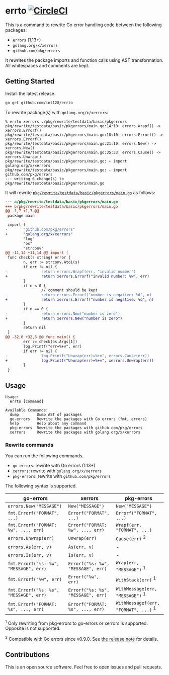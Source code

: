 # errto [![CircleCI](https://circleci.com/gh/int128/errto.svg?style=shield)](https://circleci.com/gh/int128/errto)

This is a command to rewrite Go error handling code between the following packages:

- `errors` (1.13+)
- `golang.org/x/xerrors`
- `github.com/pkg/errors`

It rewrites the package imports and function calls using AST transformation.
All whitespaces and comments are kept.


## Getting Started

Install the latest release.

```sh
go get github.com/int128/errto
```

To rewrite package(s) with `golang.org/x/xerrors`:

```
% errto xerrors ./pkg/rewrite/testdata/basic/pkgerrors
pkg/rewrite/testdata/basic/pkgerrors/main.go:14:10: errors.Wrapf() -> xerrors.Errorf()
pkg/rewrite/testdata/basic/pkgerrors/main.go:18:10: errors.Errorf() -> xerrors.Errorf()
pkg/rewrite/testdata/basic/pkgerrors/main.go:21:10: errors.New() -> xerrors.New()
pkg/rewrite/testdata/basic/pkgerrors/main.go:35:33: errors.Cause() -> xerrors.Unwrap()
pkg/rewrite/testdata/basic/pkgerrors/main.go: + import golang.org/x/xerrors
pkg/rewrite/testdata/basic/pkgerrors/main.go: - import github.com/pkg/errors
--- writing 6 change(s) to pkg/rewrite/testdata/basic/pkgerrors/main.go
```

It will rewrite [`pkg/rewrite/testdata/basic/pkgerrors/main.go`](pkg/rewrite/testdata/basic/pkgerrors/main.go) as follows:

```patch
--- a/pkg/rewrite/testdata/basic/pkgerrors/main.go
+++ b/pkg/rewrite/testdata/basic/pkgerrors/main.go
@@ -1,7 +1,7 @@
 package main

 import (
-       "github.com/pkg/errors"
+       "golang.org/x/xerrors"
        "log"
        "os"
        "strconv"
@@ -11,14 +11,14 @@ import (
 func check(s string) error {
        n, err := strconv.Atoi(s)
        if err != nil {
-               return errors.Wrapf(err, "invalid number")
+               return xerrors.Errorf("invalid number: %w", err)
        }
        if n < 0 {
                // comment should be kept
-               return errors.Errorf("number is negative: %d", n)
+               return xerrors.Errorf("number is negative: %d", n)
        }
        if n == 0 {
-               return errors.New("number is zero")
+               return xerrors.New("number is zero")
        }
        return nil
 }
@@ -32,6 +32,6 @@ func main() {
        err := check(os.Args[1])
        log.Printf("err=%+v", err)
        if err != nil {
-               log.Printf("Unwrap(err)=%+v", errors.Cause(err))
+               log.Printf("Unwrap(err)=%+v", xerrors.Unwrap(err))
        }
 }
```


## Usage

```
Usage:
  errto [command]

Available Commands:
  dump        Dump AST of packages
  go-errors   Rewrite the packages with Go errors (fmt, errors)
  help        Help about any command
  pkg-errors  Rewrite the packages with github.com/pkg/errors
  xerrors     Rewrite the packages with golang.org/x/xerrors
```

### Rewrite commands

You can run the following commands.

- `go-errors`: rewrite with Go errors (1.13+)
- `xerrors`: rewrite with `golang.org/x/xerrors`
- `pkg-errors`: rewrite with `github.com/pkg/errors`

The following syntax is supported.

| go-errors | xerrors | pkg-errors |
|-----------|---------|------------|
| `errors.New("MESSAGE")` | `New("MESSAGE")` | `New("MESSAGE")` |
| `fmt.Errorf("FORMAT", ...)` | `Errorf("FORMAT", ...)` | `Errorf("FORMAT", ...)` |
| `fmt.Errorf("FORMAT: %w", ..., err)` | `Errorf("FORMAT: %w", ..., err)` | `Wrapf(err, "FORMAT", ...)` |
| `errors.Unwrap(err)` | `Unwrap(err)` | `Cause(err)` <sup>2</sup> |
| `errors.As(err, v)` | `As(err, v)` | - |
| `errors.Is(err, v)` | `Is(err, v)` | - |
| `fmt.Errorf("%s: %w", "MESSAGE", err)` | `Errorf("%s: %w", "MESSAGE", err)` | `Wrap(err, "MESSAGE")` <sup>1</sup> |
| `fmt.Errorf("%w", err)` | `Errorf("%w", err)` | `WithStack(err)` <sup>1</sup> |
| `fmt.Errorf("%s: %s", "MESSAGE", err)` | `Errorf("%s: %s", "MESSAGE", err)` | `WithMessage(err, "MESSAGE")` <sup>1</sup> |
| `fmt.Errorf("FORMAT: %s", ..., err)` | `Errorf("FORMAT: %s", ..., err)` | `WithMessagef(err, "FORMAT", ...)` <sup>1</sup> |

<sup>1</sup> Only rewriting from pkg-errors to go-errors or xerrors is supported. Opposite is not supported.

<sup>2</sup> Compatible with Go errors since v0.9.0. See [the release note](https://github.com/pkg/errors/releases/tag/v0.9.0) for details.


## Contributions

This is an open source software.
Feel free to open issues and pull requests.
